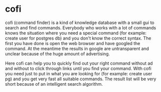 cofi
====

cofi (command finder) is a kind of knowledge database with a small gui to search and find commands. Everybody who works with a lot of commands knows the situation where you need a special command (for example: create user for postgres db) and you don't know the correct syntax. The first you have done is open the web browser and have googled the command. At the meantime the results in google are untransparent and unclear because of the huge amount of advertising.

Here cofi can help you to quickly find out your right command without ad and without to click through links until you find your command. With cofi you need just to put in what you are looking for (for example: create user pg) and you get very fast all suitable commands. The result list will be very short because of an intelligent search algorithm. 
 
